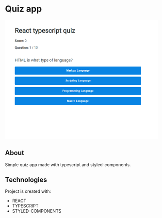 # Quiz app

![Quiz app](https://github.com/piotrglodek/quiz-ts/blob/master/img/quiz.png)

## About

Simple quiz app made with typescript and styled-components.

## Technologies

Project is created with:

- REACT
- TYPESCRIPT
- STYLED-COMPONENTS
